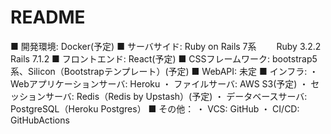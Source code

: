 # README

■ 開発環境: Docker(予定)
■ サーバサイド: Ruby on Rails 7系
　　Ruby 3.2.2 Rails 7.1.2
■ フロントエンド: React(予定)
■ CSSフレームワーク: bootstrap5系、Silicon（Bootstrapテンプレート）(予定)
■ WebAPI: 未定
■ インフラ:
・ Webアプリケーションサーバ: Heroku
・ ファイルサーバ: AWS S3(予定)
・ セッションサーバ: Redis（Redis by Upstash）(予定)
・ データベースサーバ: PostgreSQL（Heroku Postgres）
■ その他：
・ VCS: GitHub
・ CI/CD: GitHubActions